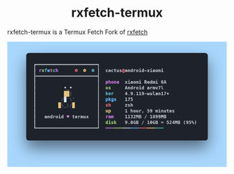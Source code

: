 <h1 align="center">rxfetch-termux</h1>

rxfetch-termux is a Termux Fetch Fork of [rxfetch](https://github.com/Mangeshrex/rxfetch)

![rxfetch <3](rxfetch.png)